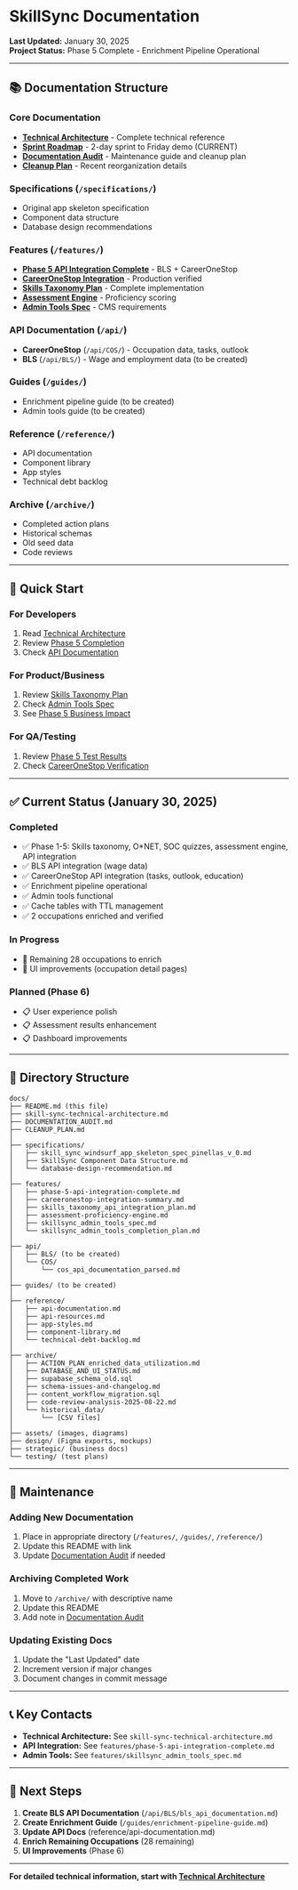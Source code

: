 # SkillSync Documentation

**Last Updated:** January 30, 2025  
**Project Status:** Phase 5 Complete - Enrichment Pipeline Operational

---

## 📚 Documentation Structure

### Core Documentation
- **[Technical Architecture](skill-sync-technical-architecture.md)** - Complete technical reference
- **[Sprint Roadmap](SPRINT_ROADMAP.md)** - 2-day sprint to Friday demo (CURRENT)
- **[Documentation Audit](DOCUMENTATION_AUDIT.md)** - Maintenance guide and cleanup plan
- **[Cleanup Plan](CLEANUP_PLAN.md)** - Recent reorganization details

### Specifications (`/specifications/`)
- Original app skeleton specification
- Component data structure
- Database design recommendations

### Features (`/features/`)
- **[Phase 5 API Integration Complete](features/phase-5-api-integration-complete.md)** - BLS + CareerOneStop
- **[CareerOneStop Integration](features/careeronestop-integration-summary.md)** - Production verified
- **[Skills Taxonomy Plan](features/skills_taxonomy_api_integration_plan.md)** - Complete implementation
- **[Assessment Engine](features/assessment-proficiency-engine.md)** - Proficiency scoring
- **[Admin Tools Spec](features/skillsync_admin_tools_spec.md)** - CMS requirements

### API Documentation (`/api/`)
- **CareerOneStop** (`/api/COS/`) - Occupation data, tasks, outlook
- **BLS** (`/api/BLS/`) - Wage and employment data (to be created)

### Guides (`/guides/`)
- Enrichment pipeline guide (to be created)
- Admin tools guide (to be created)

### Reference (`/reference/`)
- API documentation
- Component library
- App styles
- Technical debt backlog

### Archive (`/archive/`)
- Completed action plans
- Historical schemas
- Old seed data
- Code reviews

---

## 🚀 Quick Start

### For Developers
1. Read [Technical Architecture](skill-sync-technical-architecture.md)
2. Review [Phase 5 Completion](features/phase-5-api-integration-complete.md)
3. Check [API Documentation](reference/api-documentation.md)

### For Product/Business
1. Review [Skills Taxonomy Plan](features/skills_taxonomy_api_integration_plan.md)
2. Check [Admin Tools Spec](features/skillsync_admin_tools_spec.md)
3. See [Phase 5 Business Impact](features/phase-5-api-integration-complete.md#business-impact)

### For QA/Testing
1. Review [Phase 5 Test Results](features/phase-5-api-integration-complete.md#production-deployment)
2. Check [CareerOneStop Verification](features/careeronestop-integration-summary.md#production-verification)

---

## ✅ Current Status (January 30, 2025)

### Completed
- ✅ Phase 1-5: Skills taxonomy, O*NET, SOC quizzes, assessment engine, API integration
- ✅ BLS API integration (wage data)
- ✅ CareerOneStop API integration (tasks, outlook, education)
- ✅ Enrichment pipeline operational
- ✅ Admin tools functional
- ✅ Cache tables with TTL management
- ✅ 2 occupations enriched and verified

### In Progress
- 🔄 Remaining 28 occupations to enrich
- 🔄 UI improvements (occupation detail pages)

### Planned (Phase 6)
- 📋 User experience polish
- 📋 Assessment results enhancement
- 📋 Dashboard improvements

---

## 📁 Directory Structure

```
docs/
├── README.md (this file)
├── skill-sync-technical-architecture.md
├── DOCUMENTATION_AUDIT.md
├── CLEANUP_PLAN.md
│
├── specifications/
│   ├── skill_sync_windsurf_app_skeleton_spec_pinellas_v_0.md
│   ├── SkillSync Component Data Structure.md
│   └── database-design-recommendation.md
│
├── features/
│   ├── phase-5-api-integration-complete.md
│   ├── careeronestop-integration-summary.md
│   ├── skills_taxonomy_api_integration_plan.md
│   ├── assessment-proficiency-engine.md
│   ├── skillsync_admin_tools_spec.md
│   └── skillsync_admin_tools_completion_plan.md
│
├── api/
│   ├── BLS/ (to be created)
│   └── COS/
│       └── cos_api_documentation_parsed.md
│
├── guides/ (to be created)
│
├── reference/
│   ├── api-documentation.md
│   ├── api-resources.md
│   ├── app-styles.md
│   ├── component-library.md
│   └── technical-debt-backlog.md
│
├── archive/
│   ├── ACTION_PLAN_enriched_data_utilization.md
│   ├── DATABASE_AND_UI_STATUS.md
│   ├── supabase_schema_old.sql
│   ├── schema-issues-and-changelog.md
│   ├── content_workflow_migration.sql
│   ├── code-review-analysis-2025-08-22.md
│   └── historical_data/
│       └── [CSV files]
│
├── assets/ (images, diagrams)
├── design/ (Figma exports, mockups)
├── strategic/ (business docs)
└── testing/ (test plans)
```

---

## 🔧 Maintenance

### Adding New Documentation
1. Place in appropriate directory (`/features/`, `/guides/`, `/reference/`)
2. Update this README with link
3. Update [Documentation Audit](DOCUMENTATION_AUDIT.md) if needed

### Archiving Completed Work
1. Move to `/archive/` with descriptive name
2. Update this README
3. Add note in [Documentation Audit](DOCUMENTATION_AUDIT.md)

### Updating Existing Docs
1. Update the "Last Updated" date
2. Increment version if major changes
3. Document changes in commit message

---

## 📞 Key Contacts

- **Technical Architecture:** See `skill-sync-technical-architecture.md`
- **API Integration:** See `features/phase-5-api-integration-complete.md`
- **Admin Tools:** See `features/skillsync_admin_tools_spec.md`

---

## 🎯 Next Steps

1. **Create BLS API Documentation** (`/api/BLS/bls_api_documentation.md`)
2. **Create Enrichment Guide** (`/guides/enrichment-pipeline-guide.md`)
3. **Update API Docs** (reference/api-documentation.md)
4. **Enrich Remaining Occupations** (28 remaining)
5. **UI Improvements** (Phase 6)

---

**For detailed technical information, start with [Technical Architecture](skill-sync-technical-architecture.md)**
